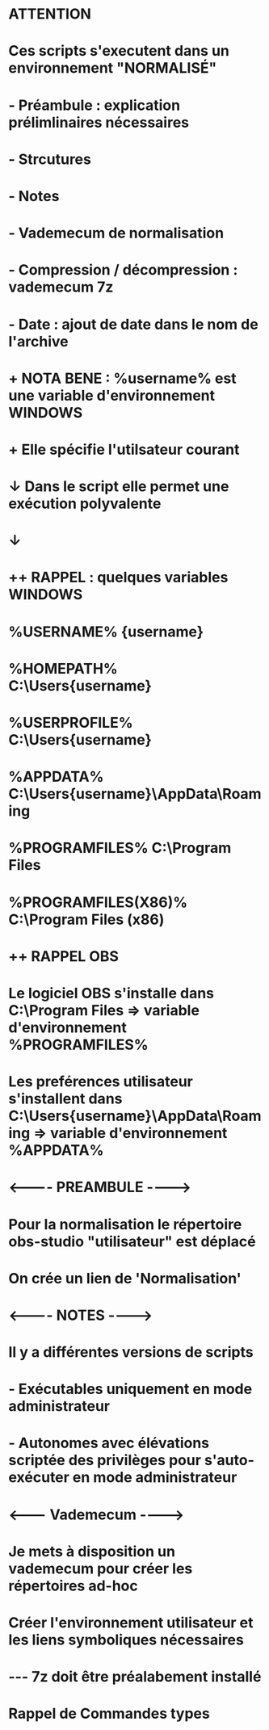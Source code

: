 #  ATTENTION

#  Ces scripts s'executent dans un environnement "NORMALISÉ"

#  - Préambule : explication prélimlinaires nécessaires
#  - Strcutures
#  - Notes
#  - Vademecum de normalisation
#  - Compression / décompression : vademecum 7z
#  - Date : ajout de date dans le nom de l'archive


#  + NOTA BENE : %username% est une variable d'environnement WINDOWS
#  + Elle spécifie l'utilsateur courant
#  ↓ Dans le script elle permet une exécution polyvalente
#  ↓
#  ++ RAPPEL : quelques variables WINDOWS
#  %USERNAME%	{username}
#  %HOMEPATH%	C:\Users\{username}
#  %USERPROFILE%	C:\Users\{username}
#  %APPDATA%	C:\Users\{username}\AppData\Roaming
#  %PROGRAMFILES%	C:\Program Files
#  %PROGRAMFILES(X86)%	C:\Program Files (x86)

#  ++ RAPPEL OBS
#  Le logiciel OBS s'installe dans               C:\Program Files => variable d'environnement %PROGRAMFILES%
#  Les preférences utilisateur s'installent dans C:\Users\{username}\AppData\Roaming => variable d'environnement %APPDATA%


#  <---- PREAMBULE ---->
#  Pour la normalisation le répertoire obs-studio "utilisateur" est déplacé
#  On crée un lien de 'Normalisation'

#  
#  
#  


#  <---- NOTES ---->
#  Il y a différentes versions de scripts
#  - Exécutables uniquement en mode administrateur
#  - Autonomes avec élévations scriptée des privilèges pour s'auto-exécuter en mode administrateur


#  <--- Vademecum ---->
#  Je mets à disposition un vademecum pour créer les répertoires ad-hoc
#  Créer l'environnement utilisateur et les liens symboliques nécessaires


#  --- 7z doit être préalabement installé

#  Rappel de Commandes types
